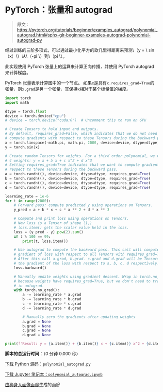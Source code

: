 # PyTorch：张量和 autograd

> 原文：<https://pytorch.org/tutorials/beginner/examples_autograd/polynomial_autograd.html#sphx-glr-beginner-examples-autograd-polynomial-autograd-py>

经过训练的三阶多项式，可以通过最小化平方的欧几里得距离来预测\（y = \ sin（x）\）从\（-pi \）到\（pi \）。

此实现使用 PyTorch 张量上的运算来计算正向传播，并使用 PyTorch autograd 来计算梯度。

PyTorch 张量表示计算图中的一个节点。 如果`x`是具有`x.requires_grad=True`的张量，则`x.grad`是另一个张量，其保持`x`相对于某个标量值的梯度。

```py
import torch
import math

dtype = torch.float
device = torch.device("cpu")
# device = torch.device("cuda:0")  # Uncomment this to run on GPU

# Create Tensors to hold input and outputs.
# By default, requires_grad=False, which indicates that we do not need to
# compute gradients with respect to these Tensors during the backward pass.
x = torch.linspace(-math.pi, math.pi, 2000, device=device, dtype=dtype)
y = torch.sin(x)

# Create random Tensors for weights. For a third order polynomial, we need
# 4 weights: y = a + b x + c x^2 + d x^3
# Setting requires_grad=True indicates that we want to compute gradients with
# respect to these Tensors during the backward pass.
a = torch.randn((), device=device, dtype=dtype, requires_grad=True)
b = torch.randn((), device=device, dtype=dtype, requires_grad=True)
c = torch.randn((), device=device, dtype=dtype, requires_grad=True)
d = torch.randn((), device=device, dtype=dtype, requires_grad=True)

learning_rate = 1e-6
for t in range(2000):
    # Forward pass: compute predicted y using operations on Tensors.
    y_pred = a + b * x + c * x ** 2 + d * x ** 3

    # Compute and print loss using operations on Tensors.
    # Now loss is a Tensor of shape (1,)
    # loss.item() gets the scalar value held in the loss.
    loss = (y_pred - y).pow(2).sum()
    if t % 100 == 99:
        print(t, loss.item())

    # Use autograd to compute the backward pass. This call will compute the
    # gradient of loss with respect to all Tensors with requires_grad=True.
    # After this call a.grad, b.grad. c.grad and d.grad will be Tensors holding
    # the gradient of the loss with respect to a, b, c, d respectively.
    loss.backward()

    # Manually update weights using gradient descent. Wrap in torch.no_grad()
    # because weights have requires_grad=True, but we don't need to track this
    # in autograd.
    with torch.no_grad():
        a -= learning_rate * a.grad
        b -= learning_rate * b.grad
        c -= learning_rate * c.grad
        d -= learning_rate * d.grad

        # Manually zero the gradients after updating weights
        a.grad = None
        b.grad = None
        c.grad = None
        d.grad = None

print(f'Result: y = {a.item()} + {b.item()} x + {c.item()} x^2 + {d.item()} x^3')

```

**脚本的总运行时间**：（0 分钟 0.000 秒）

[下载 Python 源码：`polynomial_autograd.py`](../../_downloads/2956e289de4f5fdd59114171805b23d2/polynomial_autograd.py)

[下载 Jupyter 笔记本：`polynomial_autograd.ipynb`](../../_downloads/e1d4d0ca7bd75ea2fff8032fcb79076e/polynomial_autograd.ipynb)

[由狮身人面像画廊](https://sphinx-gallery.readthedocs.io)生成的画廊